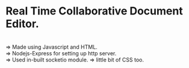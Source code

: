 # Real Time Collaborative Document Editor.
<br>
=> Made using Javascript and HTML.<br>
=> Nodejs-Express for setting up http server.<br>
=> Used in-built socketio module.
=> little bit of CSS too.


